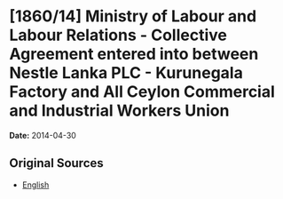 # [1860/14] Ministry of Labour and Labour Relations - Collective Agreement entered into between Nestle Lanka PLC - Kurunegala Factory and All Ceylon Commercial and Industrial Workers Union

**Date:** 2014-04-30

## Original Sources

- [English](https://documents.gov.lk/view/extra-gazettes/2014/4/1860-14_E.pdf)
